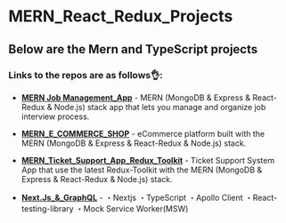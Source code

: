 # MERN_React_Redux_Projects

## Below are the Mern and TypeScript projects

### Links to the repos are as follows👌:

- [**MERN Job Management_App**](https://github.com/taroserigano/MERN-Job-Management-App) - MERN (MongoDB & Express & React-Redux & Node.js) stack app that lets you manage and organize job interview process.

- [**MERN_E_COMMERCE_SHOP**](https://github.com/taroserigano/MERN-React-Redux-MongoDB-Express_TAROSHOP) - eCommerce platform built with the MERN (MongoDB & Express & React-Redux & Node.js) stack.

- [**MERN_Ticket_Support_App_Redux_Toolkit**](https://github.com/taroserigano/React-Ticket-Service-App-2022) - Ticket Support System App that use the latest Redux-Toolkit with the MERN (MongoDB & Express & React-Redux & Node.js) stack.

- [**Next.Js_&_GraphQL**](https://github.com/taroserigano/nextJS-GraphQL-Hasura) - ・Nextjs
・TypeScript
・Apollo Client
・React-testing-library
・Mock Service Worker(MSW)
